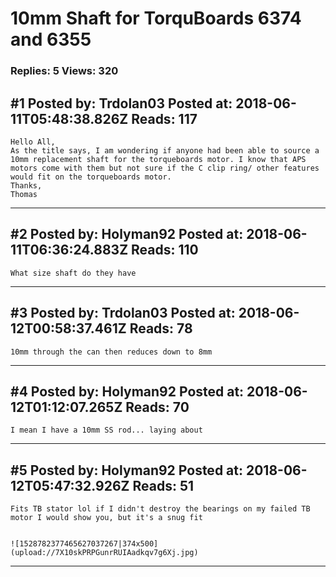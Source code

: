 # 10mm Shaft for TorquBoards 6374 and 6355

### Replies: 5 Views: 320

## \#1 Posted by: Trdolan03 Posted at: 2018-06-11T05:48:38.826Z Reads: 117

```
Hello All,
As the title says, I am wondering if anyone had been able to source a 10mm replacement shaft for the torqueboards motor. I know that APS motors come with them but not sure if the C clip ring/ other features would fit on the torqueboards motor. 
Thanks,
Thomas
```

---
## \#2 Posted by: Holyman92 Posted at: 2018-06-11T06:36:24.883Z Reads: 110

```
What size shaft do they have
```

---
## \#3 Posted by: Trdolan03 Posted at: 2018-06-12T00:58:37.461Z Reads: 78

```
10mm through the can then reduces down to 8mm
```

---
## \#4 Posted by: Holyman92 Posted at: 2018-06-12T01:12:07.265Z Reads: 70

```
I mean I have a 10mm SS rod... laying about
```

---
## \#5 Posted by: Holyman92 Posted at: 2018-06-12T05:47:32.926Z Reads: 51

```
Fits TB stator lol if I didn't destroy the bearings on my failed TB motor I would show you, but it's a snug fit


![1528782377465627037267|374x500](upload://7X10skPRPGunrRUIAadkqv7g6Xj.jpg)
```

---
